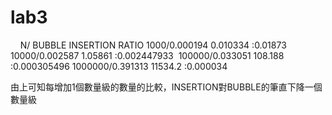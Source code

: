 # lab3

      N/ BUBBLE INSERTION  RATIO
   1000/0.000194 0.010334 :0.01873
  10000/0.002587 1.05861  :0.002447933
 100000/0.033051 108.188  :0.000305496
1000000/0.391313 11534.2  :0.000034

由上可知每增加1個數量級的數量的比較，INSERTION對BUBBLE的筆直下降一個數量級


